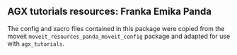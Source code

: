 ## AGX tutorials resources: Franka Emika Panda

The config and xacro files contained in this package were copied from the moveit `moveit_resources_panda_moveit_config` package and adapted for use with `agx_tutorials`.
